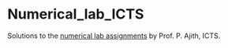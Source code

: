 # Numerical_lab_ICTS
Solutions to the [numerical lab assignments](https://home.icts.res.in/~ajith/Teaching.html) by Prof. P. Ajith, ICTS.
